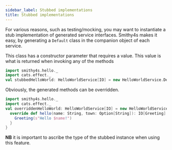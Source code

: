 ```yaml
---
sidebar_label: Stubbed implementations
title: Stubbed implementations
---
```


For various reasons, such as testing/mocking, you may want to instantiate a stub implementation of generated service interfaces. Smithy4s makes it easy, by generating a `Default` class in the companion object of each service.

This class has a constructor parameter that requires a value. This value is what is returned when invoking any of the methods

```scala mdoc:silent
import smithy4s.hello._
import cats.effect._
val stubbedHelloWorld: HelloWorldService[IO] = new HelloWorldService.Default[IO](IO.stub)
```

Obviously, the generated methods can be overridden.

```scala mdoc:silent
import smithy4s.hello._
import cats.effect._
val overriddenHelloWorld: HelloWorldService[IO] = new HelloWorldService.Default[IO](IO.stub){
  override def hello(name: String, town: Option[String]): IO[Greeting] = IO.pure {
    Greeting(s"Hello $name!")
  }
}
```

**NB** it is important to ascribe the type of the stubbed instance when using this feature.
